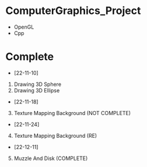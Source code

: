 # ComputerGraphics_Project
- OpenGL
- Cpp

# Complete
 - [22-11-10]
1. Drawing 3D Sphere
2. Drawing 3D Ellipse

 - [22-11-18]
3. Texture Mapping Background (NOT COMPLETE)

 - [22-11-24]
4. Texture Mapping Background (RE)

 - [22-12-11]
5. Muzzle And Disk (COMPLETE)
